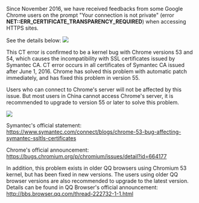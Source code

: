 Since November 2016, we have received feedbacks from some Google Chrome users on the prompt "Your connection is not private" (error **NET::ERR_CERTIFICATE_TRANSPARENCY_REQUIRED**) when accessing HTTPS sites.

See the details below:
![](https://mc.qcloudimg.com/static/img/0fdf027303e53946698dcb377431597e/0.png)

This CT error is confirmed to be a kernel bug with Chrome versions 53 and 54, which causes the incompatibility with SSL certificates issued by Symantec CA. CT error occurs in all certificates of Symantec CA issued after June 1, 2016. Chrome has solved this problem with automatic patch immediately, and has fixed this problem in version 55.

Users who can connect to Chrome's server will not be affected by this issue. But most users in China cannot access Chrome's server, it is recommended to upgrade to version 55 or later to solve this problem.

![](https://mc.qcloudimg.com/static/img/25a818d9e80a02c2b8b7c90f0e1c93df/1.png)

Symantec's official statement: 	https://www.symantec.com/connect/blogs/chrome-53-bug-affecting-symantec-ssltls-certificates

Chrome's official announcement: https://bugs.chromium.org/p/chromium/issues/detail?id=664177

In addition, this problem exists in older QQ browsers using Chromium 53 kernel, but has been fixed in new versions. The users using older QQ browser versions are also recommended to upgrade to the latest version.
Details can be found in QQ Browser's official announcement: http://bbs.browser.qq.com/thread-222732-1-1.html
